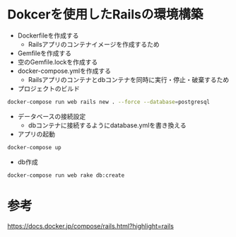 # Dokcerを使用したRailsの環境構築
- Dockerfileを作成する
  - Railsアプリのコンテナイメージを作成するため
- Gemfileを作成する
- 空のGemfile.lockを作成する
- docker-compose.ymlを作成する
  - Railsアプリのコンテナとdbコンテナを同時に実行・停止・破棄するため
- プロジェクトのビルド
```bash
docker-compose run web rails new . --force --database=postgresql
```
- データベースの接続設定
  - dbコンテナに接続するようにdatabase.ymlを書き換える
- アプリの起動
```bash
docker-compose up
```
- db作成
```bash
docker-compose run web rake db:create
```


# 参考
https://docs.docker.jp/compose/rails.html?highlight=rails
